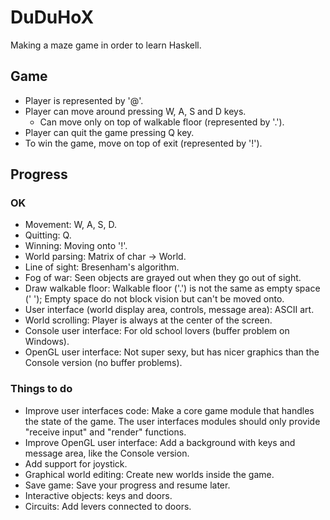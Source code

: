 DuDuHoX
=======

Making a maze game in order to learn Haskell.

## Game ##

- Player is represented by '@'.
- Player can move around pressing W, A, S and D keys.
  - Can move only on top of walkable floor (represented by '.').
- Player can quit the game pressing Q key.
- To win the game, move on top of exit (represented by '!').

## Progress ##

### OK ###
- Movement: W, A, S, D.
- Quitting: Q.
- Winning: Moving onto '!'.
- World parsing: Matrix of char -> World.
- Line of sight: Bresenham's algorithm.
- Fog of war: Seen objects are grayed out when they go out of sight.
- Draw walkable floor: Walkable floor ('.') is not the same as empty space (' '); Empty space do not block vision but can't be moved onto.
- User interface (world display area, controls, message area): ASCII art.
- World scrolling: Player is always at the center of the screen.
- Console user interface: For old school lovers (buffer problem on Windows).
- OpenGL user interface: Not super sexy, but has nicer graphics than the Console version (no buffer problems).

### Things to do ###
- Improve user interfaces code: Make a core game module that handles the state of the game. The user interfaces modules should only provide "receive input" and "render" functions.
- Improve OpenGL user interface: Add a background with keys and message area, like the Console version.
- Add support for joystick.
- Graphical world editing: Create new worlds inside the game.
- Save game: Save your progress and resume later.
- Interactive objects: keys and doors.
- Circuits: Add levers connected to doors.

